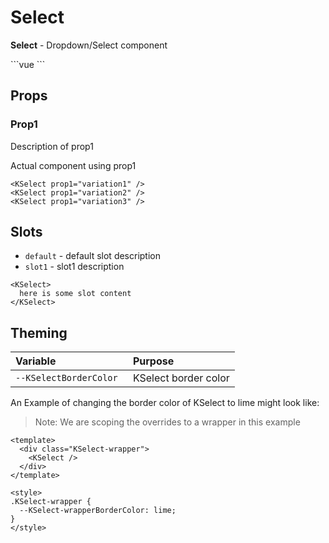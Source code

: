 # Select

**Select** - Dropdown/Select component

<KSelect :items="[{ label: 'test', selected: true }, { label: 'test 1' }, { label: 'test 2' }]" />

<KSelect disabled :items="[{ label: 'test' }]" />
```vue
<KSelect />
```

## Props
### Prop1
Description of prop1

Actual component using prop1

```vue
<KSelect prop1="variation1" />
<KSelect prop1="variation2" />
<KSelect prop1="variation3" />
```

## Slots
- `default` - default slot description
- `slot1` - slot1 description

```vue
<KSelect>
  here is some slot content
</KSelect>
```

## Theming
| Variable | Purpose
|:-------- |:-------
| `--KSelectBorderColor `| KSelect border color


An Example of changing the border color of KSelect to lime might look 
like:

> Note: We are scoping the overrides to a wrapper in this example

<template>
  <div class="KSelect-wrapper">
    <KSelect />
  </div>
</template>

```vue
<template>
  <div class="KSelect-wrapper">
    <KSelect />
  </div>
</template>

<style>
.KSelect-wrapper {
  --KSelect-wrapperBorderColor: lime;
}
</style>
```

<style lang="scss">
.KSelect-wrapper {
  --KSelect-wrapperBorderColor: lime;
}
</style>
